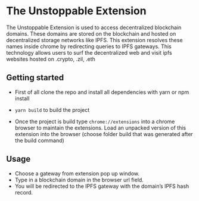 # The Unstoppable Extension

The Unstoppable Extension is used to access decentralized blockchain domains. These domains are stored on the blockchain and hosted on decentralized storage networks like IPFS. This extension resolves these names inside chrome by redirecting queries to IPFS gateways. This technology allows users to surf the decentralized web and visit ipfs websites hosted on .crypto, .zil, .eth 

## Getting started
 * First of all clone the repo and install all dependencies with yarn or npm install
 
 * ```yarn build``` to build the project
 
 * Once the project is build type ```chrome://extensions``` into a chrome browser to maintain the extensions. Load an unpacked version of this extension into the browser (choose folder build that was generated after the build command) 


## Usage
 * Choose a gateway from extension pop up window.
 * Type in a blockchain domain in the browser url field.
 * You will be redirected to the IPFS gateway with the domain’s IPFS hash record. 
